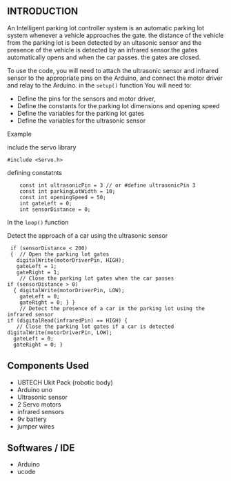 ## INTRODUCTION
An Intelligent parking lot controller system is an automatic parking lot system 
whenever a vehicle approaches the gate. the distance of the vehicle from the parking lot is been detected
by an ultasonic sensor and the presence of the vehicle is detected by an infrared sensor.the gates automatically opens and when the car passes.
the gates are closed.

To use the code, 
you will need to attach the ultrasonic sensor and infrared sensor to the appropriate pins on the Arduino, and connect 
the motor driver and relay to the Arduino. 
in the `setup()` function You will need to:
  - Define the pins for the sensors and motor driver,
  - Define the constants for the parking lot dimensions and opening speed 
  - Define the variables for the parking lot gates
  - Define the variables for the ultrasonic sensor

Example

include the servo library

``` #include <Servo.h> ```

defining constatnts

``` 
    const int ultrasonicPin = 3 // or #define ultrasonicPin 3
    const int parkingLotWidth = 10;
    const int openingSpeed = 50;
    int gateLeft = 0;
    int sensorDistance = 0; 

```

In the `loop()` function

 Detect the approach of a car using the ultrasonic sensor

```
 if (sensorDistance < 200)
 {  // Open the parking lot gates 
   digitalWrite(motorDriverPin, HIGH); 
   gateLeft = 1; 
   gateRight = 1; 
    // Close the parking lot gates when the car passes 
if (sensorDistance > 0) 
  { digitalWrite(motorDriverPin, LOW); 
    gateLeft = 0; 
    gateRight = 0; } } 
    // Detect the presence of a car in the parking lot using the infrared sensor 
if (digitalRead(infraredPin) == HIGH) {
   // Close the parking lot gates if a car is detected digitalWrite(motorDriverPin, LOW);
  gateLeft = 0; 
  gateRight = 0; } 

```

## Components Used
- UBTECH Ukit Pack (robotic body)
- Arduino uno
- Ultrasonic sensor
- 2 Servo motors
- infrared sensors
- 9v battery
- jumper wires

## Softwares / IDE
- Arduino 
- ucode
